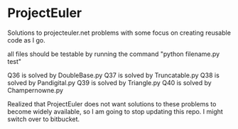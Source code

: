 ProjectEuler
============

Solutions to projecteuler.net problems with some focus on creating reusable code as I go. 

all files should be testable by running the command "python filename.py test"

Q36 is solved by DoubleBase.py
Q37 is solved by Truncatable.py
Q38 is solved by Pandigital.py
Q39 is solved by Triangle.py
Q40 is solved by Champernowne.py


Realized that ProjectEuler does not want solutions to these problems to become widely available, 
so I am going to stop updating this repo. I might switch over to bitbucket. 

